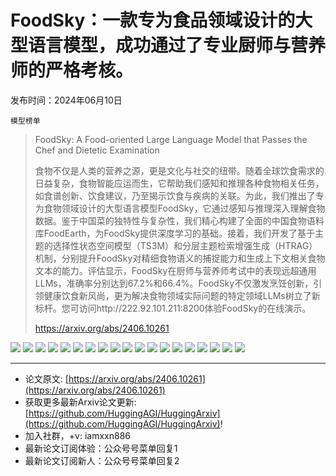# FoodSky：一款专为食品领域设计的大型语言模型，成功通过了专业厨师与营养师的严格考核。
发布时间：2024年06月10日

`模型榜单`
> FoodSky: A Food-oriented Large Language Model that Passes the Chef and Dietetic Examination
>
> 食物不仅是人类的营养之源，更是文化与社交的纽带。随着全球饮食需求的日益复杂，食物智能应运而生，它帮助我们感知和推理各种食物相关任务，如食谱创新、饮食建议，乃至揭示饮食与疾病的关联。为此，我们推出了专为食物领域设计的大型语言模型FoodSky，它通过感知与推理深入理解食物数据。鉴于中国菜的独特性与复杂性，我们精心构建了全面的中国食物语料库FoodEarth，为FoodSky提供深度学习的基础。接着，我们开发了基于主题的选择性状态空间模型（TS3M）和分层主题检索增强生成（HTRAG）机制，分别提升FoodSky对精细食物语义的捕捉能力和生成上下文相关食物文本的能力。评估显示，FoodSky在厨师与营养师考试中的表现远超通用LLMs，准确率分别达到67.2%和66.4%。FoodSky不仅激发烹饪创新，引领健康饮食新风尚，更为解决食物领域实际问题的特定领域LLMs树立了新标杆。您可访问http://222.92.101.211:8200体验FoodSky的在线演示。
>
> https://arxiv.org/abs/2406.10261

![](https://raw.githubusercontent.com/HuggingAGI/HuggingArxiv/main/paper_images/2406.10261/introduction.png)
![](https://raw.githubusercontent.com/HuggingAGI/HuggingArxiv/main/paper_images/2406.10261/x1.png)
![](https://raw.githubusercontent.com/HuggingAGI/HuggingArxiv/main/paper_images/2406.10261/data_source.png)
![](https://raw.githubusercontent.com/HuggingAGI/HuggingArxiv/main/paper_images/2406.10261/x2.png)
![](https://raw.githubusercontent.com/HuggingAGI/HuggingArxiv/main/paper_images/2406.10261/topics.png)
![](https://raw.githubusercontent.com/HuggingAGI/HuggingArxiv/main/paper_images/2406.10261/method.png)
![](https://raw.githubusercontent.com/HuggingAGI/HuggingArxiv/main/paper_images/2406.10261/x3.png)
![](https://raw.githubusercontent.com/HuggingAGI/HuggingArxiv/main/paper_images/2406.10261/x4.png)
![](https://raw.githubusercontent.com/HuggingAGI/HuggingArxiv/main/paper_images/2406.10261/x5.png)
![](https://raw.githubusercontent.com/HuggingAGI/HuggingArxiv/main/paper_images/2406.10261/teenager.png)
![](https://raw.githubusercontent.com/HuggingAGI/HuggingArxiv/main/paper_images/2406.10261/cook.png)
![](https://raw.githubusercontent.com/HuggingAGI/HuggingArxiv/main/paper_images/2406.10261/infant.png)
![](https://raw.githubusercontent.com/HuggingAGI/HuggingArxiv/main/paper_images/2406.10261/sportspeople.png)
![](https://raw.githubusercontent.com/HuggingAGI/HuggingArxiv/main/paper_images/2406.10261/elderly.png)
![](https://raw.githubusercontent.com/HuggingAGI/HuggingArxiv/main/paper_images/2406.10261/healthcareworker.png)
![](https://raw.githubusercontent.com/HuggingAGI/HuggingArxiv/main/paper_images/2406.10261/disease.png)
![](https://raw.githubusercontent.com/HuggingAGI/HuggingArxiv/main/paper_images/2406.10261/mentalworker.png)
![](https://raw.githubusercontent.com/HuggingAGI/HuggingArxiv/main/paper_images/2406.10261/manualworker.png)
![](https://raw.githubusercontent.com/HuggingAGI/HuggingArxiv/main/paper_images/2406.10261/pregnant.png)

<hr />

- 论文原文: [https://arxiv.org/abs/2406.10261](https://arxiv.org/abs/2406.10261)
- 获取更多最新Arxiv论文更新: [https://github.com/HuggingAGI/HuggingArxiv](https://github.com/HuggingAGI/HuggingArxiv)!
- 加入社群，+v: iamxxn886
- 最新论文订阅体验：公众号号菜单回复1
- 最新论文订阅新人：公众号号菜单回复2